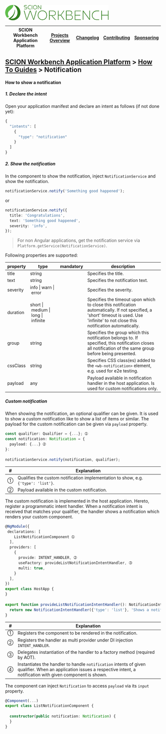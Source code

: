 <a href="/docs/site/application-platform/README.md"><img src="/resources/branding/scion-workbench-banner.svg" height="50" alt="SCION Workbench Application Platform"></a>

| SCION Workbench Application Platform | [Projects Overview][menu-projects-overview] | [Changelog][menu-changelog] | [Contributing][menu-contributing] | [Sponsoring][menu-sponsoring] |  
| --- | --- | --- | --- | --- |

## [SCION Workbench Application Platform][menu-home] > [How To Guides][menu-how-to] > Notification

#### How to show a notification

##### 1. Declare the intent

Open your application manifest and declare an intent as follows (if not done yet):
  
```javascript
{
  "intents": [
    {
      "type": "notification"
    }
  ]
}
```

##### 2. Show the notification

In the component to show the notification, inject `NotificationService` and show the notification.

```typescript 
notificationService.notify('Something good happened');
```
or
```typescript 
notificationService.notify({
  title: 'Congratulations',
  text: 'Something good happened',
  severity: 'info',
});
```

> For non Angular applications, get the notification service via `Platform.getService(NotificationService)`.

Following properties are supported:

|property|type|mandatory|description|
|-|-|-|-|
|title|string||Specifies the title.|
|text|string||Specifies the notification text.|
|severity|info&nbsp;\|&nbsp;warn&nbsp;\|&nbsp;error||Specifies the severity.|
|duration|short&nbsp;\|&nbsp;medium&nbsp;\|&nbsp;long&nbsp;\|&nbsp;infinite||Specifies the timeout upon which to close this notification automatically. If not specified, a 'short' timeout is used. Use 'infinite' to not close this notification automatically.|
|group|string||Specifies the group which this notification belongs to. If specified, this notification closes all notification of the same group before being presented.|
|cssClass|string||Specifies CSS class(es) added to the `<wb-notification>` element, e.g. used for e2e testing.|
|payload|any||Payload available in notification handler in the host application. Is used for custom notifications only.|

##### Custom notification

When showing the notification, an optional qualifier can be given. It is used to show a custom notification like to show a list of items or similar. The payload for the custom notification can be given via `payload` property.

```typescript
const qualifier: Qualifier = {...}; ➀
const notification: Notification = {
  payload: {...} ➁
}:

notificationService.notify(notification, qualifier);
```
|#|Explanation|
|-|-|
|➀|Qualifies the custom notification implementation to show, e.g. `{'type': 'list'}`.|
|➁|Payload available in the custom notification.|

The custom notification is implemented in the host application. Hereto, register a programmatic intent handler. When a notification intent is received that matches your qualifier, the handler shows a notification which renders your custom component.


```typescript
@NgModule({
 declarations: [
    ListNotificationComponent ➀
  ],
  providers: [
    {
      provide: INTENT_HANDLER, ➁
      useFactory: provideListNotificationIntentHandler, ➂
      multi: true,
    }
  ],
})
export class HostApp {
}

export function provideListNotificationIntentHandler(): NotificationIntentHandler { ➃
  return new NotificationIntentHandler({'type': 'list'}, 'Shows a notification with list content to the user.', ListNotificationComponent);
}
```
|#|Explanation|
|-|-|
|➀|Registers the component to be rendered in the notification.|
|➁|Registers the handler as multi provider under DI injection `INTENT_HANDLER`.|
|➂|Delegates instantiation of the handler to a factory method (required by AOT).|
|➃|Instantiates the handler to handle `notification` intents of given qualifier. When an application issues a respective intent, a notification with given component is shown.|

The component can inject `Notification` to access `payload` via its `input` property.

```typescript
@Component(...)
export class ListNotificationComponent {

  constructor(public notification: Notification) {
  }
}
```

[menu-how-to]: /docs/site/application-platform/howto/how-to.md

[menu-home]: /docs/site/application-platform/README.md
[menu-projects-overview]: https://github.com/SchweizerischeBundesbahnen/scion-workbench/blob/master/docs/site/projects-overview.md
[menu-changelog]: https://github.com/SchweizerischeBundesbahnen/scion-workbench/blob/master/docs/site/changelog/changelog.md
[menu-contributing]: https://github.com/SchweizerischeBundesbahnen/scion-workbench/blob/master/CONTRIBUTING.md
[menu-sponsoring]: https://github.com/SchweizerischeBundesbahnen/scion-workbench/blob/master/docs/site/sponsoring.md
